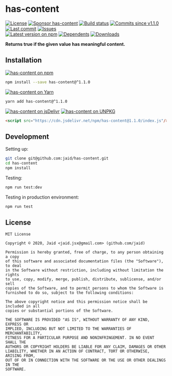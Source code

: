 # has-content


<a href="https://raw.githubusercontent.com/jaid/has-content/master/license.txt"><img src="https://img.shields.io/github/license/jaid/has-content?style=flat-square" alt="License"/></a> <a href="https://github.com/sponsors/jaid"><img src="https://img.shields.io/badge/<3-Sponsor-FF45F1?style=flat-square" alt="Sponsor has-content"/></a>
<a href="https://actions-badge.atrox.dev/jaid/has-content/goto"><img src="https://img.shields.io/endpoint.svg?style=flat-square&url=https%3A%2F%2Factions-badge.atrox.dev%2Fjaid%2Fhas-content%2Fbadge" alt="Build status"/></a> <a href="https://github.com/jaid/has-content/commits"><img src="https://img.shields.io/github/commits-since/jaid/has-content/v1.1.0?style=flat-square&logo=github" alt="Commits since v1.1.0"/></a> <a href="https://github.com/jaid/has-content/commits"><img src="https://img.shields.io/github/last-commit/jaid/has-content?style=flat-square&logo=github" alt="Last commit"/></a> <a href="https://github.com/jaid/has-content/issues"><img src="https://img.shields.io/github/issues/jaid/has-content?style=flat-square&logo=github" alt="Issues"/></a>  
<a href="https://npmjs.com/package/has-content"><img src="https://img.shields.io/npm/v/has-content?style=flat-square&logo=npm&label=latest%20version" alt="Latest version on npm"/></a> <a href="https://github.com/jaid/has-content/network/dependents"><img src="https://img.shields.io/librariesio/dependents/npm/has-content?style=flat-square&logo=npm" alt="Dependents"/></a> <a href="https://npmjs.com/package/has-content"><img src="https://img.shields.io/npm/dm/has-content?style=flat-square&logo=npm" alt="Downloads"/></a>

**Returns true if the given value has meaningful content.**















## Installation
<a href="https://npmjs.com/package/has-content"><img src="https://img.shields.io/badge/npm-has--content-C23039?style=flat-square&logo=npm" alt="has-content on npm"/></a>
```bash
npm install --save has-content@^1.1.0
```
<a href="https://yarnpkg.com/package/has-content"><img src="https://img.shields.io/badge/Yarn-has--content-2F8CB7?style=flat-square&logo=yarn&logoColor=white" alt="has-content on Yarn"/></a>
```bash
yarn add has-content@^1.1.0
```
<a href="https://jsdelivr.com/package/npm/has-content/"><img src="https://img.shields.io/badge/jsDelivr-has--content-orange?style=flat-square&logo=html5&logoColor=white" alt="has-content on jsDelivr"/></a> <a href="https://unpkg.com/browse/has-content/"><img src="https://img.shields.io/badge/UNPKG-has--content-orange?style=flat-square&logo=html5&logoColor=white" alt="has-content on UNPKG"/></a>
```html
<script src="https://cdn.jsdelivr.net/npm/has-content@1.1.0/index.js"/>
```







## Development



Setting up:
```bash
git clone git@github.com:jaid/has-content.git
cd has-content
npm install
```
Testing:
```bash
npm run test:dev
```
Testing in production environment:
```bash
npm run test
```


## License
```text
MIT License

Copyright © 2020, Jaid <jaid.jsx@gmail.com> (github.com/jaid)

Permission is hereby granted, free of charge, to any person obtaining a copy
of this software and associated documentation files (the "Software"), to deal
in the Software without restriction, including without limitation the rights
to use, copy, modify, merge, publish, distribute, sublicense, and/or sell
copies of the Software, and to permit persons to whom the Software is
furnished to do so, subject to the following conditions:

The above copyright notice and this permission notice shall be included in all
copies or substantial portions of the Software.

THE SOFTWARE IS PROVIDED "AS IS", WITHOUT WARRANTY OF ANY KIND, EXPRESS OR
IMPLIED, INCLUDING BUT NOT LIMITED TO THE WARRANTIES OF MERCHANTABILITY,
FITNESS FOR A PARTICULAR PURPOSE AND NONINFRINGEMENT. IN NO EVENT SHALL THE
AUTHORS OR COPYRIGHT HOLDERS BE LIABLE FOR ANY CLAIM, DAMAGES OR OTHER
LIABILITY, WHETHER IN AN ACTION OF CONTRACT, TORT OR OTHERWISE, ARISING FROM,
OUT OF OR IN CONNECTION WITH THE SOFTWARE OR THE USE OR OTHER DEALINGS IN THE
SOFTWARE.
```
